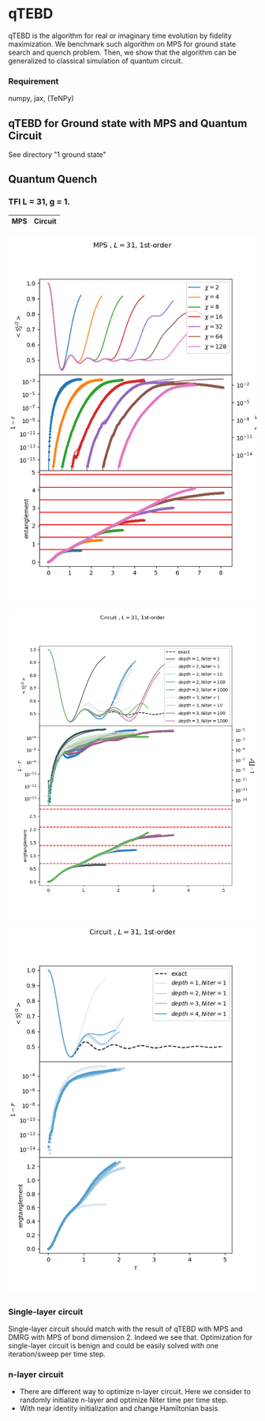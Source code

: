 # qTEBD

qTEBD is the algorithm for real or imaginary time evolution by fidelity maximization. We benchmark such algorithm on MPS for ground state search and quench problem. Then, we show that the algorithm can be generalized to classical simulation of quantum circuit.


### Requirement

numpy, jax, (TeNPy)


## qTEBD for Ground state with MPS and Quantum Circuit

See directory "1 ground state"

## Quantum Quench
### TFI L = 31, g = 1.
MPS       |  Circuit
:---------------------------:|:-------------------------:

![](figure/time_evolv_TFI/tebd_mps_L31_g1.0_1st.png)
![](figure/time_evolv_TFI/circuit_L31_g1.0_1st.png)
![](figure/time_evolv_TFI/circuit_L31_g1.0_1st_1iter.png)


### Single-layer circuit

Single-layer circuit should match with the result of qTEBD with MPS and DMRG with MPS of bond dimension 2. Indeed we see that. Optimization for single-layer circuit is benign and could be easily solved with one iteration/sweep per time step.

### n-layer circuit

* There are different way to optimize n-layer circuit. Here we consider to randomly initialize n-layer and optimize Niter time per time step.
* With near identity initialization and change Hamiltonian basis.


